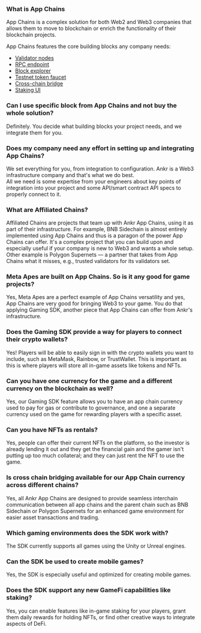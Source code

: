 ### What is App Chains

App Chains is a complex solution for both Web2 and Web3 companies that allows them to move to blockchain or enrich the functionality of their blockchain projects.

App Chains features the core building blocks any company needs:
* [Validator nodes](/app-chains/components/validator-nodes)
* [RPC endpoint](/app-chains/components/rpc-endpoints)
* [Block explorer](/app-chains/components/block-explorer)
* [Testnet token faucet](/app-chains/components/testnet-faucet)
* [Cross-chain bridge](/app-chains/components/relay-hub)
* [Staking UI](/app-chains/components/staking-ui)

### Can I use specific block from App Chains and not buy the whole solution?

Definitely. You decide what building blocks your project needs, and we integrate them for you. 

### Does my company need any effort in setting up and integrating App Chains?

We set everything for you, from integration to configuration. Ankr is a Web3 infrastructure company and that's what we do best.   
All we need is some expertise from your engineers about key points of integration into your project and some API/smart contract API specs to properly connect to it.

### What are Affiliated Chains?

Affiliated Chains are projects that team up with Ankr App Chains, using it as part of their infrastructure.
For example, BNB Sidechain is almost entirely implemented using App Chains and thus is a paragon of the power App Chains can offer. It's a complex project that you can build upon and especially useful if your company is new to Web3 and wants a whole setup.
Other example is Polygon Supernets — a partner that takes from App Chains what it misses, e.g., trusted validators for its validators set.  

### Meta Apes are built on App Chains. So is it any good for game projects?

Yes, Meta Apes are a perfect example of App Chains versatility and yes, App Chains are very good for bringing Web3 to your game.
You do that applying Gaming SDK, another piece that App Chains can offer from Ankr's infrastructure.

### Does the Gaming SDK provide a way for players to connect their crypto wallets? 
Yes! Players will be able to easily sign in with the crypto wallets you want to include, such as MetaMask, Rainbow, or TrustWallet. This is important as this is where players will store all in-game assets like tokens and NFTs. 

### Can you have one currency for the game and a different currency on the blockchain as well? 
Yes, our Gaming SDK feature allows you to have an app chain currency used to pay for gas or contribute to governance, and one a separate currency used on the game for rewarding players with a specific asset. 

### Can you have NFTs as rentals? 

Yes, people can offer their current NFTs on the platform, so the investor is already lending it out and they get the financial gain and the gamer isn't putting up too much collateral; and they can just rent the NFT to use the game.

### Is cross chain bridging available for our App Chain currency across different chains?
Yes, all Ankr App Chains are designed to provide seamless interchain communication between all app chains and the parent chain such as BNB Sidechain or Polygon Supernets for an enhanced game environment for easier asset transactions and trading.

### Which gaming environments does the SDK work with? 

The SDK currently supports all games using the Unity or Unreal engines. 

### Can the SDK be used to create mobile games? 

Yes, the SDK is especially useful and optimized for creating mobile games.

### Does the SDK support any new GameFi capabilities like staking? 

Yes, you can enable features like in-game staking for your players, grant them daily rewards for holding NFTs, or find other creative ways to integrate aspects of DeFi.